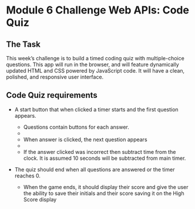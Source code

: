 # Module 6 Challenge Web APIs: Code Quiz

## The Task

This week’s challenge is to build a timed coding quiz with multiple-choice questions. This app will run in the browser, and will feature dynamically updated HTML and CSS powered by JavaScript code. It will have a clean, polished, and responsive user interface.

## Code Quiz requirements

- A start button that when clicked a timer starts and the first question appears.

  - Questions contain buttons for each answer.
  -
  - When answer is clicked, the next question appears
  -
  - If the answer clicked was incorrect then subtract time from the clock. It is assumed 10 seconds will be subtracted from main timer.

- The quiz should end when all questions are answered or the timer reaches 0.

  - When the game ends, it should display their score and give the user the ability to save their initials and their score saving it on the High Score display
